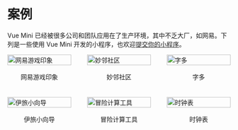 # 案例

Vue Mini 已经被很多公司和团队应用在了生产环境，其中不乏大厂，如网易。下列是一些使用 Vue Mini 开发的小程序，也欢迎[提交你的小程序](https://github.com/vue-mini/vue-mini/issues/59)。

<div class="cases">
  <div class="case">
    <img src="/cases/1.jpg" alt="网易游戏印象">
    <span>网易游戏印象</span>
  </div>
  <div class="case">
    <img src="/cases/2.jpg" alt="妙邻社区">
    <span>妙邻社区</span>
  </div>
  <div class="case">
    <img src="/cases/3.jpg" alt="字多">
    <span>字多</span>
  </div>
  <div class="case">
    <img src="/cases/4.jpg" alt="伊旅小向导">
    <span>伊旅小向导</span>
  </div>
  <div class="case">
    <img src="/cases/5.jpg" alt="冒险计算工具">
    <span>冒险计算工具</span>
  </div>
  <div class="case">
    <img src="/cases/6.jpg" alt="时钟表">
    <span>时钟表</span>
  </div>
</div>

<style>
.cases {
  display: grid;
  gap: 36px;
  grid-template-columns: repeat(3, minmax(0, 1fr));
}

.case {
  display: flex;
  flex-direction: column;
  align-items: center;
}

.case img {
  margin-bottom: 16px;
  width: 100%;
}

@media (max-width: 420px) {
  .cases {
    gap: 24px;
    grid-template-columns: repeat(2, minmax(0, 1fr));
  }
}
</style>
